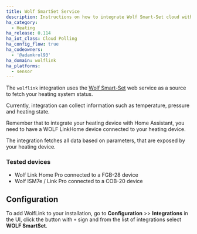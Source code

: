 ```yaml
---
title: Wolf SmartSet Service
description: Instructions on how to integrate Wolf Smart-Set cloud within Home Assistant.
ha_category:
  - Heating
ha_release: 0.114
ha_iot_class: Cloud Polling
ha_config_flow: true
ha_codeowners:
  - '@adamkrol93'
ha_domain: wolflink
ha_platforms:
  - sensor
---
```


The `wolflink` integration uses the [Wolf Smart-Set](https://www.wolf-smartset.com/) web service as a source to fetch your heating system status.

Currently, integration can collect information such as temperature, pressure and heating state. 

Remember that to integrate your heating device with Home Assistant, you need to have a WOLF LinkHome device connected to your heating device.

The integration fetches all data based on parameters, that are exposed by your heating device.

### Tested devices

- Wolf Link Home Pro connected to a FGB-28 device
- Wolf ISM7e / Link Pro connected to a COB-20 device

## Configuration

To add WolfLink to your installation, go to **Configuration** >> **Integrations** in the UI, click the button with `+` sign and from the list of integrations select **WOLF SmartSet**.
